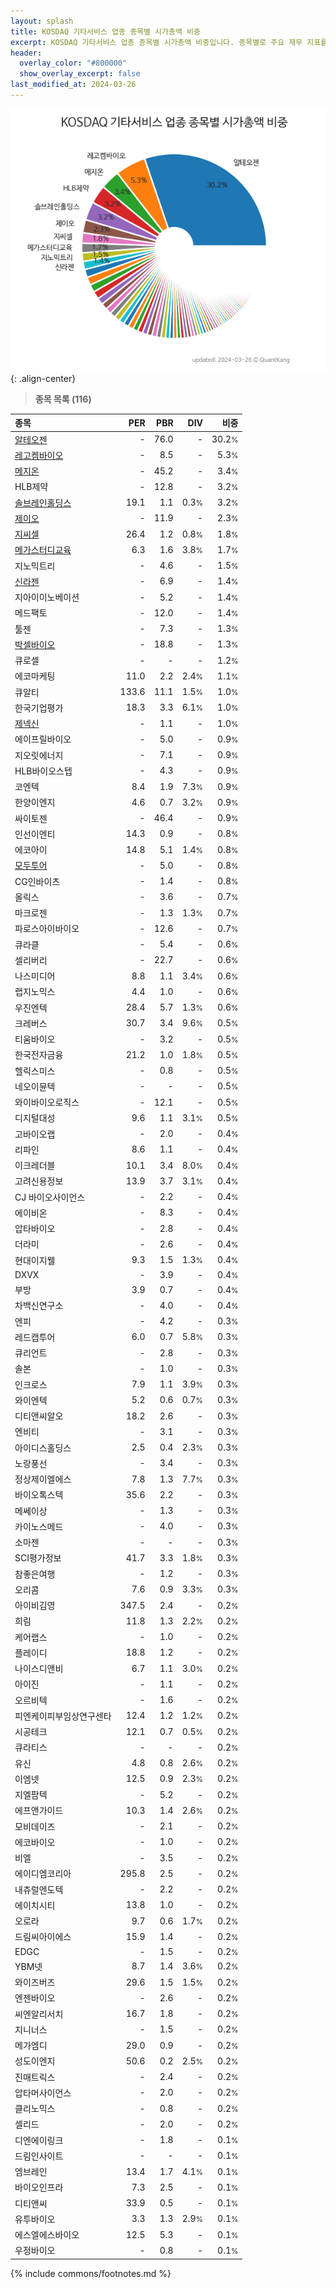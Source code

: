 ```yaml
---
layout: splash
title: KOSDAQ 기타서비스 업종 종목별 시가총액 비중
excerpt: KOSDAQ 기타서비스 업종 종목별 시가총액 비중입니다. 종목별로 주요 재무 지표를 함께 표시합니다.
header:
  overlay_color: "#800000"
  show_overlay_excerpt: false
last_modified_at: 2024-03-26
---
```



![KOSDAQ 기타서비스 업종 종목별 시가총액 비중](/stats/sector/images/kosdaq_업종_기타서비스_종목.png){: .align-center}


> **종목 목록 (116)**<a id="list"></a>

| **종목** | **PER** | **PBR** | **DIV** | **비중** |
| :------- | ------: | ------: | ------: | -------: |
| [알테오젠](/196170/) | - | 76.0 | - | 30.2<small>%</small> |
| [레고켐바이오](/141080/) | - | 8.5 | - | 5.3<small>%</small> |
| [메지온](/140410/) | - | 45.2 | - | 3.4<small>%</small> |
| HLB제약 | - | 12.8 | - | 3.2<small>%</small> |
| [솔브레인홀딩스](/036830/) | 19.1 | 1.1 | 0.3<small>%</small> | 3.2<small>%</small> |
| [제이오](/418550/) | - | 11.9 | - | 2.3<small>%</small> |
| [지씨셀](/144510/) | 26.4 | 1.2 | 0.8<small>%</small> | 1.8<small>%</small> |
| [메가스터디교육](/215200/) | 6.3 | 1.6 | 3.8<small>%</small> | 1.7<small>%</small> |
| 지노믹트리 | - | 4.6 | - | 1.5<small>%</small> |
| [신라젠](/215600/) | - | 6.9 | - | 1.4<small>%</small> |
| 지아이이노베이션 | - | 5.2 | - | 1.4<small>%</small> |
| 메드팩토 | - | 12.0 | - | 1.4<small>%</small> |
| 툴젠 | - | 7.3 | - | 1.3<small>%</small> |
| [박셀바이오](/323990/) | - | 18.8 | - | 1.3<small>%</small> |
| 큐로셀 | - | - | - | 1.2<small>%</small> |
| 에코마케팅 | 11.0 | 2.2 | 2.4<small>%</small> | 1.1<small>%</small> |
| 큐알티 | 133.6 | 11.1 | 1.5<small>%</small> | 1.0<small>%</small> |
| 한국기업평가 | 18.3 | 3.3 | 6.1<small>%</small> | 1.0<small>%</small> |
| [제넥신](/095700/) | - | 1.1 | - | 1.0<small>%</small> |
| 에이프릴바이오 | - | 5.0 | - | 0.9<small>%</small> |
| 지오릿에너지 | - | 7.1 | - | 0.9<small>%</small> |
| HLB바이오스텝 | - | 4.3 | - | 0.9<small>%</small> |
| 코엔텍 | 8.4 | 1.9 | 7.3<small>%</small> | 0.9<small>%</small> |
| 한양이엔지 | 4.6 | 0.7 | 3.2<small>%</small> | 0.9<small>%</small> |
| 싸이토젠 | - | 46.4 | - | 0.9<small>%</small> |
| 인선이엔티 | 14.3 | 0.9 | - | 0.8<small>%</small> |
| 에코아이 | 14.8 | 5.1 | 1.4<small>%</small> | 0.8<small>%</small> |
| [모두투어](/080160/) | - | 5.0 | - | 0.8<small>%</small> |
| CG인바이츠 | - | 1.4 | - | 0.8<small>%</small> |
| 올릭스 | - | 3.6 | - | 0.7<small>%</small> |
| 마크로젠 | - | 1.3 | 1.3<small>%</small> | 0.7<small>%</small> |
| 파로스아이바이오 | - | 12.6 | - | 0.7<small>%</small> |
| 큐라클 | - | 5.4 | - | 0.6<small>%</small> |
| 셀리버리 | - | 22.7 | - | 0.6<small>%</small> |
| 나스미디어 | 8.8 | 1.1 | 3.4<small>%</small> | 0.6<small>%</small> |
| 랩지노믹스 | 4.4 | 1.0 | - | 0.6<small>%</small> |
| 우진엔텍 | 28.4 | 5.7 | 1.3<small>%</small> | 0.6<small>%</small> |
| 크레버스 | 30.7 | 3.4 | 9.6<small>%</small> | 0.5<small>%</small> |
| 티움바이오 | - | 3.2 | - | 0.5<small>%</small> |
| 한국전자금융 | 21.2 | 1.0 | 1.8<small>%</small> | 0.5<small>%</small> |
| 헬릭스미스 | - | 0.8 | - | 0.5<small>%</small> |
| 네오이뮨텍 | - | - | - | 0.5<small>%</small> |
| 와이바이오로직스 | - | 12.1 | - | 0.5<small>%</small> |
| 디지털대성 | 9.6 | 1.1 | 3.1<small>%</small> | 0.5<small>%</small> |
| 고바이오랩 | - | 2.0 | - | 0.4<small>%</small> |
| 리파인 | 8.6 | 1.1 | - | 0.4<small>%</small> |
| 이크레더블 | 10.1 | 3.4 | 8.0<small>%</small> | 0.4<small>%</small> |
| 고려신용정보 | 13.9 | 3.7 | 3.1<small>%</small> | 0.4<small>%</small> |
| CJ 바이오사이언스 | - | 2.2 | - | 0.4<small>%</small> |
| 에이비온 | - | 8.3 | - | 0.4<small>%</small> |
| 압타바이오 | - | 2.8 | - | 0.4<small>%</small> |
| 더라미 | - | 2.6 | - | 0.4<small>%</small> |
| 현대이지웰 | 9.3 | 1.5 | 1.3<small>%</small> | 0.4<small>%</small> |
| DXVX | - | 3.9 | - | 0.4<small>%</small> |
| 부방 | 3.9 | 0.7 | - | 0.4<small>%</small> |
| 차백신연구소 | - | 4.0 | - | 0.4<small>%</small> |
| 엔피 | - | 4.2 | - | 0.3<small>%</small> |
| 레드캡투어 | 6.0 | 0.7 | 5.8<small>%</small> | 0.3<small>%</small> |
| 큐리언트 | - | 2.8 | - | 0.3<small>%</small> |
| 솔본 | - | 1.0 | - | 0.3<small>%</small> |
| 인크로스 | 7.9 | 1.1 | 3.9<small>%</small> | 0.3<small>%</small> |
| 와이엔텍 | 5.2 | 0.6 | 0.7<small>%</small> | 0.3<small>%</small> |
| 디티앤씨알오 | 18.2 | 2.6 | - | 0.3<small>%</small> |
| 엔비티 | - | 3.1 | - | 0.3<small>%</small> |
| 아이디스홀딩스 | 2.5 | 0.4 | 2.3<small>%</small> | 0.3<small>%</small> |
| 노랑풍선 | - | 3.4 | - | 0.3<small>%</small> |
| 정상제이엘에스 | 7.8 | 1.3 | 7.7<small>%</small> | 0.3<small>%</small> |
| 바이오톡스텍 | 35.6 | 2.2 | - | 0.3<small>%</small> |
| 메쎄이상 | - | 1.3 | - | 0.3<small>%</small> |
| 카이노스메드 | - | 4.0 | - | 0.3<small>%</small> |
| 소마젠 | - | - | - | 0.3<small>%</small> |
| SCI평가정보 | 41.7 | 3.3 | 1.8<small>%</small> | 0.3<small>%</small> |
| 참좋은여행 | - | 1.2 | - | 0.3<small>%</small> |
| 오리콤 | 7.6 | 0.9 | 3.3<small>%</small> | 0.3<small>%</small> |
| 아이비김영 | 347.5 | 2.4 | - | 0.2<small>%</small> |
| 희림 | 11.8 | 1.3 | 2.2<small>%</small> | 0.2<small>%</small> |
| 케어랩스 | - | 1.0 | - | 0.2<small>%</small> |
| 플레이디 | 18.8 | 1.2 | - | 0.2<small>%</small> |
| 나이스디앤비 | 6.7 | 1.1 | 3.0<small>%</small> | 0.2<small>%</small> |
| 아이진 | - | 1.1 | - | 0.2<small>%</small> |
| 오르비텍 | - | 1.6 | - | 0.2<small>%</small> |
| 피엔케이피부임상연구센타 | 12.4 | 1.2 | 1.2<small>%</small> | 0.2<small>%</small> |
| 시공테크 | 12.1 | 0.7 | 0.5<small>%</small> | 0.2<small>%</small> |
| 큐라티스 | - | - | - | 0.2<small>%</small> |
| 유신 | 4.8 | 0.8 | 2.6<small>%</small> | 0.2<small>%</small> |
| 이엠넷 | 12.5 | 0.9 | 2.3<small>%</small> | 0.2<small>%</small> |
| 지엘팜텍 | - | 5.2 | - | 0.2<small>%</small> |
| 에프앤가이드 | 10.3 | 1.4 | 2.6<small>%</small> | 0.2<small>%</small> |
| 모비데이즈 | - | 2.1 | - | 0.2<small>%</small> |
| 에코바이오 | - | 1.0 | - | 0.2<small>%</small> |
| 비엘 | - | 3.5 | - | 0.2<small>%</small> |
| 에이디엠코리아 | 295.8 | 2.5 | - | 0.2<small>%</small> |
| 내츄럴엔도텍 | - | 2.2 | - | 0.2<small>%</small> |
| 에이치시티 | 13.8 | 1.0 | - | 0.2<small>%</small> |
| 오로라 | 9.7 | 0.6 | 1.7<small>%</small> | 0.2<small>%</small> |
| 드림씨아이에스 | 15.9 | 1.4 | - | 0.2<small>%</small> |
| EDGC | - | 1.5 | - | 0.2<small>%</small> |
| YBM넷 | 8.7 | 1.4 | 3.6<small>%</small> | 0.2<small>%</small> |
| 와이즈버즈 | 29.6 | 1.5 | 1.5<small>%</small> | 0.2<small>%</small> |
| 엔젠바이오 | - | 2.6 | - | 0.2<small>%</small> |
| 씨엔알리서치 | 16.7 | 1.8 | - | 0.2<small>%</small> |
| 지니너스 | - | 1.5 | - | 0.2<small>%</small> |
| 메가엠디 | 29.0 | 0.9 | - | 0.2<small>%</small> |
| 성도이엔지 | 50.6 | 0.2 | 2.5<small>%</small> | 0.2<small>%</small> |
| 진매트릭스 | - | 2.4 | - | 0.2<small>%</small> |
| 압타머사이언스 | - | 2.0 | - | 0.2<small>%</small> |
| 클리노믹스 | - | 0.8 | - | 0.2<small>%</small> |
| 셀리드 | - | 2.0 | - | 0.2<small>%</small> |
| 디엔에이링크 | - | 1.8 | - | 0.1<small>%</small> |
| 드림인사이트 | - | - | - | 0.1<small>%</small> |
| 엠브레인 | 13.4 | 1.7 | 4.1<small>%</small> | 0.1<small>%</small> |
| 바이오인프라 | 7.3 | 2.5 | - | 0.1<small>%</small> |
| 디티앤씨 | 33.9 | 0.5 | - | 0.1<small>%</small> |
| 유투바이오 | 3.3 | 1.3 | 2.9<small>%</small> | 0.1<small>%</small> |
| 에스엘에스바이오 | 12.5 | 5.3 | - | 0.1<small>%</small> |
| 우정바이오 | - | 0.8 | - | 0.1<small>%</small> |

{% include commons/footnotes.md %}